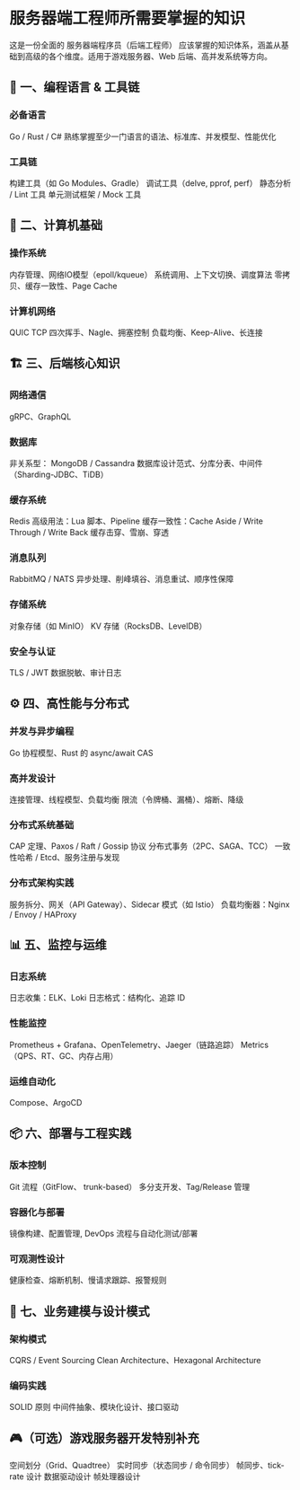 # 服务器端工程师所需要掌握的知识
这是一份全面的 服务器端程序员（后端工程师） 应该掌握的知识体系，涵盖从基础到高级的各个维度。适用于游戏服务器、Web 后端、高并发系统等方向。
## 🔧 一、编程语言 & 工具链
### 必备语言
Go / Rust / C#  熟练掌握至少一门语言的语法、标准库、并发模型、性能优化
### 工具链
构建工具（如 Go Modules、Gradle）
调试工具（delve, pprof, perf）
静态分析 / Lint 工具
单元测试框架 / Mock 工具
## 🧠 二、计算机基础
### 操作系统
内存管理、网络IO模型（epoll/kqueue）
系统调用、上下文切换、调度算法
零拷贝、缓存一致性、Page Cache
### 计算机网络
QUIC 
TCP 四次挥手、Nagle、拥塞控制
负载均衡、Keep-Alive、长连接
## 🏗️ 三、后端核心知识
### 网络通信
gRPC、GraphQL
### 数据库
非关系型： MongoDB / Cassandra
数据库设计范式、分库分表、中间件（Sharding-JDBC、TiDB）
### 缓存系统
Redis 高级用法：Lua 脚本、Pipeline
缓存一致性：Cache Aside / Write Through / Write Back
缓存击穿、雪崩、穿透
### 消息队列
RabbitMQ / NATS 
异步处理、削峰填谷、消息重试、顺序性保障
### 存储系统
对象存储（如 MinIO）
KV 存储（RocksDB、LevelDB）
### 安全与认证
TLS / JWT 
数据脱敏、审计日志
## ⚙️ 四、高性能与分布式
### 并发与异步编程
Go 协程模型、Rust 的 async/await
CAS
### 高并发设计
连接管理、线程模型、负载均衡
限流（令牌桶、漏桶）、熔断、降级
### 分布式系统基础
CAP 定理、Paxos / Raft / Gossip 协议
分布式事务（2PC、SAGA、TCC）
一致性哈希 / Etcd、服务注册与发现
### 分布式架构实践
服务拆分、网关（API Gateway）、Sidecar 模式（如 Istio）
负载均衡器：Nginx / Envoy / HAProxy
## 📊 五、监控与运维
### 日志系统
日志收集：ELK、Loki
日志格式：结构化、追踪 ID
### 性能监控
Prometheus + Grafana、OpenTelemetry、Jaeger（链路追踪）
Metrics（QPS、RT、GC、内存占用）
### 运维自动化
Compose、ArgoCD
## 📦 六、部署与工程实践
### 版本控制
Git 流程（GitFlow、 trunk-based）
多分支开发、Tag/Release 管理
### 容器化与部署
镜像构建、配置管理, DevOps 流程与自动化测试/部署
### 可观测性设计
健康检查、熔断机制、慢请求跟踪、报警规则
## 🧩 七、业务建模与设计模式
### 架构模式
CQRS / Event Sourcing
Clean Architecture、Hexagonal Architecture
### 编码实践
SOLID 原则
中间件抽象、模块化设计、接口驱动
## 🎮（可选）游戏服务器开发特别补充
空间划分（Grid、Quadtree）
实时同步（状态同步 / 命令同步）
帧同步、tick-rate 设计
数据驱动设计
帧处理器设计

